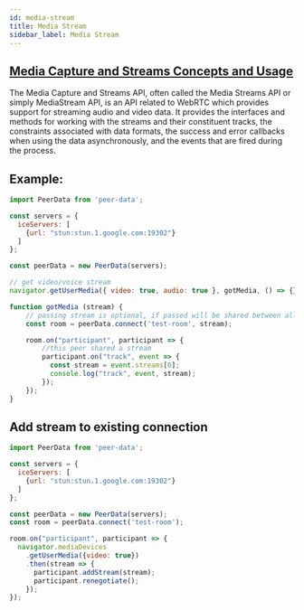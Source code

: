 ```yaml
---
id: media-stream
title: Media Stream
sidebar_label: Media Stream
---
```


## [Media Capture and Streams Concepts and Usage](https://developer.mozilla.org/en-US/docs/Web/API/Media_Streams_API#Media_Capture_and_Streams_Concepts_and_Usage)

The Media Capture and Streams API, often called the Media Streams API or simply MediaStream API, is an API related to WebRTC which provides support for streaming audio and video data.
It provides the interfaces and methods for working with the streams and their constituent tracks, the constraints associated with data formats, the success and error callbacks when using the data asynchronously, and the events that are fired during the process.

## Example:
```javascript
import PeerData from 'peer-data';

const servers = {
  iceServers: [
    {url: "stun:stun.1.google.com:19302"}
  ]
};

const peerData = new PeerData(servers);

// get video/voice stream
navigator.getUserMedia({ video: true, audio: true }, gotMedia, () => {})

function gotMedia (stream) {
    // passing stream is optional, if passed will be shared between all peers in current room
    const room = peerData.connect('test-room', stream);

    room.on("participant", participant => {
        //this peer shared a stream
        participant.on("track", event => {
          const stream = event.streams[0];
          console.log("track", event, stream);
        });
    });
}
```

## Add stream to existing connection
```javascript
import PeerData from 'peer-data';

const servers = {
  iceServers: [
    {url: "stun:stun.1.google.com:19302"}
  ]
};

const peerData = new PeerData(servers);
const room = peerData.connect('test-room');

room.on("participant", participant => {
  navigator.mediaDevices
    .getUserMedia({video: true})
    .then(stream => {
      participant.addStream(stream);
      participant.renegotiate();
    });
});
```